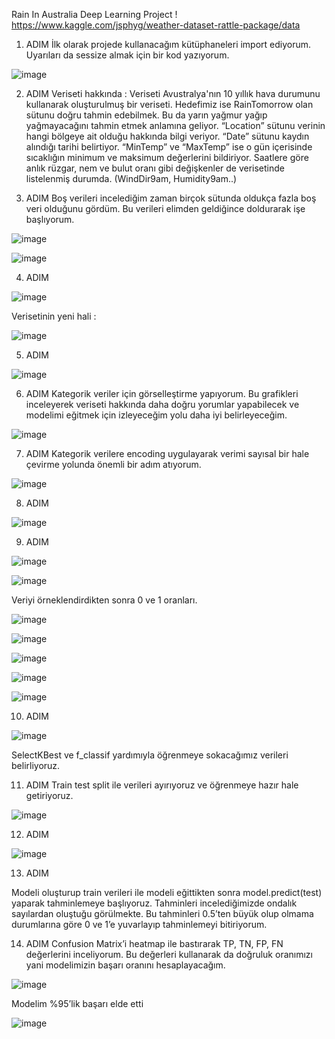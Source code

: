 Rain In Australia Deep Learning Project !
https://www.kaggle.com/jsphyg/weather-dataset-rattle-package/data

1. ADIM
İlk olarak projede kullanacağım kütüphaneleri import ediyorum. Uyarıları da sessize almak için bir kod yazıyorum.

![image](https://github.com/isacolakoglu/Artificial_Neural_Network/assets/85408010/a7f88379-2ef8-4cc8-8a3a-3c1a9594c3b4)


2. ADIM
Veriseti hakkında : 
Veriseti Avustralya'nın 10 yıllık hava durumunu kullanarak oluşturulmuş bir veriseti. Hedefimiz ise RainTomorrow olan sütunu doğru tahmin edebilmek. Bu da yarın yağmur yağıp yağmayacağını tahmin etmek anlamına geliyor.
“Location” sütunu verinin hangi bölgeye ait olduğu hakkında bilgi veriyor.
“Date” sütunu kaydın alındığı tarihi belirtiyor.
“MinTemp” ve “MaxTemp” ise o gün içerisinde sıcaklığın minimum ve maksimum değerlerini bildiriyor.
Saatlere göre anlık rüzgar, nem ve bulut oranı gibi değişkenler de verisetinde listelenmiş durumda. (WindDir9am, Humidity9am..)


3. ADIM
Boş verileri incelediğim zaman birçok sütunda oldukça fazla boş veri olduğunu gördüm. Bu verileri elimden geldiğince doldurarak işe başlıyorum.

![image](https://github.com/isacolakoglu/Artificial_Neural_Network/assets/85408010/165f992f-13b2-4248-920e-d5663e1bd30f)

![image](https://github.com/isacolakoglu/Artificial_Neural_Network/assets/85408010/c853876d-8672-4af5-a275-4c4c67d63049)


4. ADIM

![image](https://github.com/isacolakoglu/Artificial_Neural_Network/assets/85408010/73ed068f-6603-4b73-a187-16f104e412e3)

Verisetinin yeni hali : 

![image](https://github.com/isacolakoglu/Artificial_Neural_Network/assets/85408010/05c62f3a-9296-4b71-9b2d-3c3bb1272813)


5. ADIM

![image](https://github.com/isacolakoglu/Artificial_Neural_Network/assets/85408010/b5e404e8-55cb-489e-8c1e-a9eb3a777f9f)


6. ADIM
Kategorik veriler için görselleştirme yapıyorum. Bu grafikleri inceleyerek veriseti hakkında daha doğru yorumlar yapabilecek ve modelimi eğitmek için izleyeceğim yolu daha iyi belirleyeceğim.
 
![image](https://github.com/isacolakoglu/Artificial_Neural_Network/assets/85408010/0a7ef172-0a6c-4e02-b98a-985f8f0f0be3)


7. ADIM
Kategorik verilere encoding uygulayarak verimi sayısal bir hale çevirme yolunda önemli bir adım atıyorum. 

![image](https://github.com/isacolakoglu/Artificial_Neural_Network/assets/85408010/a13383aa-674e-464c-9693-9c019c43fa3b)


8. ADIM

![image](https://github.com/isacolakoglu/Artificial_Neural_Network/assets/85408010/9bfeb084-924e-4672-a68d-5c8a76c3af61)


9. ADIM
 
![image](https://github.com/isacolakoglu/Artificial_Neural_Network/assets/85408010/150c3bd8-dec5-4627-a7d7-2b9cdffd9b26)

![image](https://github.com/isacolakoglu/Artificial_Neural_Network/assets/85408010/9f0a4fdb-689a-4c21-b964-081be85b4b3c)

Veriyi örneklendirdikten sonra 0 ve 1 oranları.

![image](https://github.com/isacolakoglu/Artificial_Neural_Network/assets/85408010/ac0bd1b0-4873-4d1e-b4f5-f03613787ed5)

![image](https://github.com/isacolakoglu/Artificial_Neural_Network/assets/85408010/b8176bda-9bc4-4338-bc4e-4721355dbd80)

![image](https://github.com/isacolakoglu/Artificial_Neural_Network/assets/85408010/df5766bd-1594-4e08-b313-76b97c754ac3)

![image](https://github.com/isacolakoglu/Artificial_Neural_Network/assets/85408010/af0a19d6-7744-4f06-b224-77e152a956c2)

![image](https://github.com/isacolakoglu/Artificial_Neural_Network/assets/85408010/6c1dca42-bc97-4b61-b450-524eb46b3bc2)

 
10. ADIM

![image](https://github.com/isacolakoglu/Artificial_Neural_Network/assets/85408010/b6b4f5b2-dae3-409d-a09c-2ef2f83f4e39)

SelectKBest ve f_classif yardımıyla öğrenmeye sokacağımız verileri belirliyoruz. 


11. ADIM
Train test split ile verileri ayırıyoruz ve öğrenmeye hazır hale getiriyoruz.
 
![image](https://github.com/isacolakoglu/Artificial_Neural_Network/assets/85408010/b69008f1-cd64-4a9e-a7d4-6296514f8571)


12. ADIM

![image](https://github.com/isacolakoglu/Artificial_Neural_Network/assets/85408010/c99e596f-e344-4b40-8a03-242b5280a7bd)


13. ADIM

Modeli oluşturup train verileri ile modeli eğittikten sonra model.predict(test) yaparak tahminlemeye başlıyoruz. Tahminleri incelediğimizde ondalık sayılardan oluştuğu görülmekte. Bu tahminleri 0.5’ten büyük olup olmama durumlarına göre 0 ve 1’e yuvarlayıp tahminlemeyi bitiriyorum.


14. ADIM
Confusion Matrix’i heatmap ile bastırarak TP, TN, FP, FN değerlerini inceliyorum. Bu değerleri kullanarak da doğruluk oranımızı yani modelimizin başarı oranını hesaplayacağım.

![image](https://github.com/isacolakoglu/Artificial_Neural_Network/assets/85408010/a52cb083-32f9-42a2-981d-52614d81e1ed)

 
Modelim %95’lik başarı elde etti
 
![image](https://github.com/isacolakoglu/Artificial_Neural_Network/assets/85408010/e1e06cf2-bf7a-412c-9081-493f7ed4b7ad)


